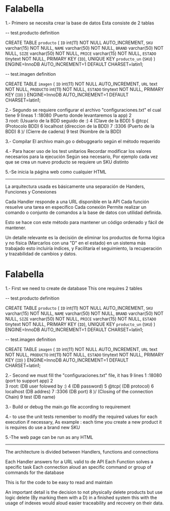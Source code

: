 # Falabella
 
1.- Primero se necesita crear la base de datos
Esta consiste de 2 tablas 

-- test.producto definition

CREATE TABLE `producto` (
  `ID` int(11) NOT NULL AUTO_INCREMENT,
  `SKU` varchar(15) NOT NULL,
  `NAME` varchar(50) NOT NULL,
  `BRAND` varchar(50) NOT NULL,
  `SIZE` varchar(50) NOT NULL,
  `PRICE` varchar(15) NOT NULL,
  `ESTADO` tinytext NOT NULL,
  PRIMARY KEY (`ID`),
  UNIQUE KEY `producto_un` (`SKU`)
) ENGINE=InnoDB AUTO_INCREMENT=1 DEFAULT CHARSET=latin1;

-- test.imagen definition

CREATE TABLE `imagen` (
  `ID` int(11) NOT NULL AUTO_INCREMENT,
  `URL` text NOT NULL,
  `PRODUCTO` int(11) NOT NULL,
  `ESTADO` tinytext NOT NULL,
  PRIMARY KEY (`ID`)
) ENGINE=InnoDB AUTO_INCREMENT=1 DEFAULT CHARSET=latin1;

2.- Segundo se requiere configurar el archivo "configuraciones.txt" el cual tiene 9 líneas
1   :18080      (Puerto donde levantaremos la app)
2           
3   root:       (Usuario de la BDD seguido de :)
4               (Clave de la BDD)
5   @tcp(       (Protocolo BDD)
6   localhost   (direccion de la BDD)
7   :3306       (Puerto de la BDD)
8   )/          (Cierre de cadena)
9   test        (Nombre de la BDD)

3.- Compilar El archivo main.go o debuggearlo según el método requerido

4.- Para hacer uso de los test unitarios Recordar modificar los valores necesarios para la ejecución
Según sea necesario, Por ejemplo cada vez que se crea un nuevo producto se requiere un SKU distinto

5.-Se inicia la página web como cualquier HTML



_____________________________________________________________________________________________________
La arquitectura usada es básicamente una separación de Handers, Funciones y Conexiones

Cada Handler responde a una URL disponible en la API 
Cada función resuelve una tarea en específico
Cada conexión Permite realizar un comando o conjunto de comandos a la base de datos con utilidad definida.

Esto se hace con este método para mantener un código ordenado y fácil de mantener.



Un detalle relevante es la decisión de eliminar los productos de forma lógica y no física 
(Marcarlos con una "D" en el estado) en un sistema más trabajado esto incluiría índices, y 
Facilitaría el seguimiento, la recuperación y trazabilidad de cambios y datos.






# Falabella
 
1.- First we need to create de database
This one requires 2 tables 

-- test.producto definition

CREATE TABLE `producto` (
  `ID` int(11) NOT NULL AUTO_INCREMENT,
  `SKU` varchar(15) NOT NULL,
  `NAME` varchar(50) NOT NULL,
  `BRAND` varchar(50) NOT NULL,
  `SIZE` varchar(50) NOT NULL,
  `PRICE` varchar(15) NOT NULL,
  `ESTADO` tinytext NOT NULL,
  PRIMARY KEY (`ID`),
  UNIQUE KEY `producto_un` (`SKU`)
) ENGINE=InnoDB AUTO_INCREMENT=1 DEFAULT CHARSET=latin1;

-- test.imagen definition

CREATE TABLE `imagen` (
  `ID` int(11) NOT NULL AUTO_INCREMENT,
  `URL` text NOT NULL,
  `PRODUCTO` int(11) NOT NULL,
  `ESTADO` tinytext NOT NULL,
  PRIMARY KEY (`ID`)
) ENGINE=InnoDB AUTO_INCREMENT=1 DEFAULT CHARSET=latin1;

2.- Second we must fill the "configuraciones.txt" file, it has 9 lines
1   :18080      (port to support app)
2           
3   root:       (DB user folowed by :)
4               (DB password)
5   @tcp(       (DB protocol)
6   localhost   (DB addres)
7   :3306       (DB port)
8   )/          (Closing of the connection Chain)
9   test        (DB name)

3.- Build or debug the main.go file according to requirement

4.- to use the unit tests remember to modify the required values for each execution if necessary, 
As example : each time you create a new product it is requires do use a brand new SKU

5.-The web page can be run as any HTML



_____________________________________________________________________________________________________
The architecture is divided between Handlers, functions and connections

Each Handler answers for a URL valid to de API
Each Function solves a specific task 
Each connection aloud an specific command or group of commands for the database 

This is for the code to be easy to read and maintain


An important detail is the decision to not physically delete products but use logic delete 
(By marking them with a D) in a finished system this with the usage of indexes would aloud 
easier traceability and recovery on their data.
